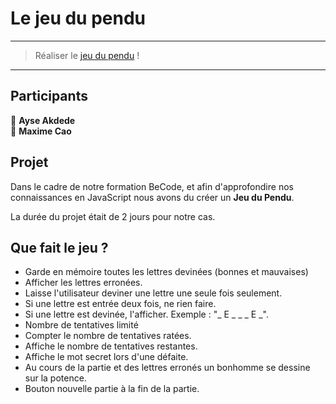 # Le jeu du pendu

---
> Réaliser le [jeu du pendu](https://fr.wikipedia.org/wiki/Le_Pendu_(jeu)) !   
---

## Participants

:bust_in_silhouette: **Ayse Akdede**  
:bust_in_silhouette: **Maxime Cao**

## Projet

Dans le cadre de notre formation BeCode, et afin d'approfondire nos connaissances en JavaScript nous avons du créer un **Jeu du Pendu**.

La durée du projet était de 2 jours pour notre cas.


## Que fait le jeu ?

- Garde en mémoire toutes les lettres devinées (bonnes et mauvaises)  
- Afficher les lettres erronées.  
- Laisse l'utilisateur deviner une lettre une seule fois seulement.  
- Si une lettre est entrée deux fois, ne rien faire.  
- Si une lettre est devinée, l'afficher. Exemple : "_ E _ _ _ E _".  
- Nombre de tentatives limité  
- Compter le nombre de tentatives ratées.  
- Affiche le nombre de tentatives restantes.  
- Affiche le mot secret lors d'une défaite.  
- Au cours de la partie et des lettres erronés un bonhomme se dessine sur la potence.  
- Bouton nouvelle partie à la fin de la partie.  
